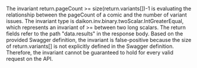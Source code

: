 The invariant return.pageCount >= size(return.variants[])-1 is evaluating the relationship between the pageCount of a comic and the number of variant issues. The invariant type is daikon.inv.binary.twoScalar.IntGreaterEqual, which represents an invariant of >= between two long scalars. The return fields refer to the path "data.results" in the response body. Based on the provided Swagger definition, the invariant is false-positive because the size of return.variants[] is not explicitly defined in the Swagger definition. Therefore, the invariant cannot be guaranteed to hold for every valid request on the API.
